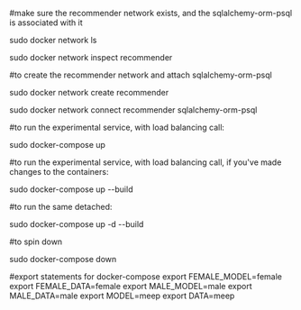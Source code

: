 #make sure the recommender network exists, and the sqlalchemy-orm-psql is associated with it

sudo docker network ls

sudo docker network inspect recommender

#to create the recommender network and attach sqlalchemy-orm-psql

sudo docker network create recommender

sudo docker network connect recommender sqlalchemy-orm-psql

#to run the experimental service, with load balancing call:

sudo docker-compose up 

#to run the experimental service, with load balancing call, if you've made changes to the containers:

sudo docker-compose up --build 

#to run the same detached:

sudo docker-compose up -d --build

#to spin down

sudo docker-compose down

#export statements for docker-compose
export FEMALE_MODEL=female
export FEMALE_DATA=female
export MALE_MODEL=male
export MALE_DATA=male
export MODEL=meep
export DATA=meep
